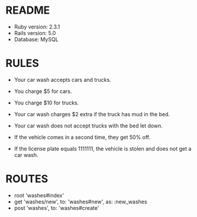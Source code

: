 # README

- Ruby version: 2.3.1
- Rails version: 5.0
- Database: MySQL

# RULES

- Your car wash accepts cars and trucks.

- You charge $5 for cars.

- You charge $10 for trucks.

- Your car wash charges $2 extra if the truck has mud in the bed.

- Your car wash does not accept trucks with the bed let down.

- If the vehicle comes in a second time, they get 50% off.

- If the license plate equals 1111111, the vehicle is stolen and does not get a car wash.


# ROUTES

- root 'washes#index'
-  get 'washes/new', to: 'washes#new', as: :new_washes
-  post 'washes', to: 'washes#create'
